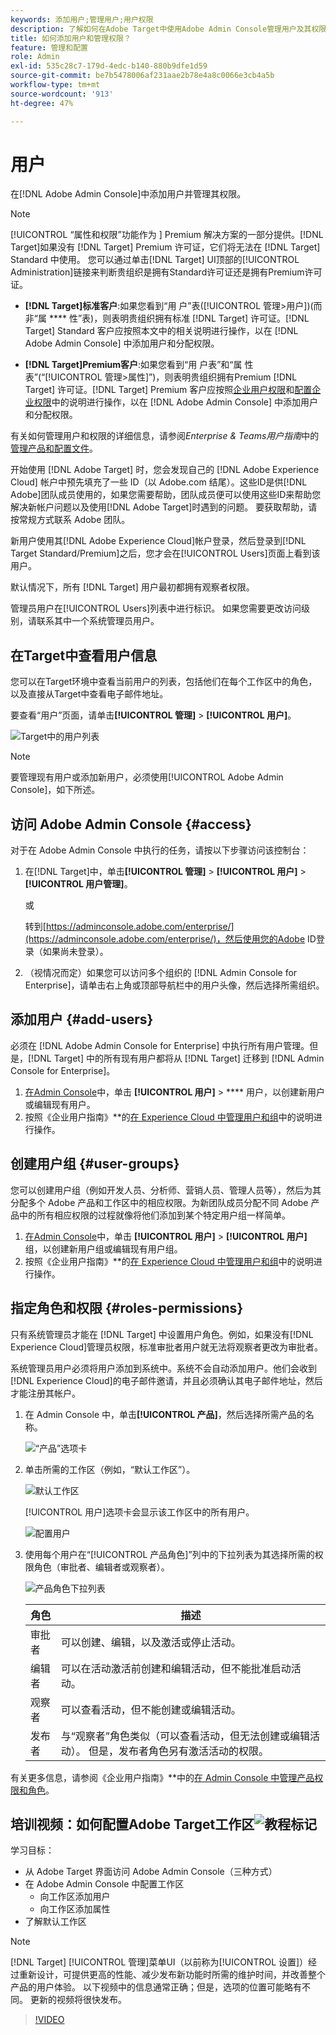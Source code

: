 ```yaml
---
keywords: 添加用户;管理用户;用户权限
description: 了解如何在Adobe Target中使用Adobe Admin Console管理用户及其权限。
title: 如何添加用户和管理权限？
feature: 管理和配置
role: Admin
exl-id: 535c28c7-179d-4edc-b140-880b9dfe1d59
source-git-commit: be7b5478006af231aae2b78e4a8c0066e3cb4a5b
workflow-type: tm+mt
source-wordcount: '913'
ht-degree: 47%

---
```


# 用户

在[!DNL Adobe Admin Console]中添加用户并管理其权限。

>[!NOTE]
>
>[!UICONTROL “属性和权限”功能作为 ] Premium 解决方案的一部分提供。[!DNL Target]如果没有 [!DNL Target] Premium 许可证，它们将无法在 [!DNL Target] Standard 中使用。
>您可以通过单击[!DNL Target] UI顶部的[!UICONTROL Administration]链接来判断贵组织是拥有Standard许可证还是拥有Premium许可证。
>
>* **[!DNL Target]标准客户**:如果您看到“用  户”表([!UICONTROL 管理>用户])(而非“属 **** 性”表)，则表明贵组织拥有标准 [!DNL Target] 许可证。[!DNL Target] Standard 客户应按照本文中的相关说明进行操作，以在 [!DNL Adobe Admin Console] 中添加用户和分配权限。
   >
   >
* **[!DNL Target]Premium客户**:如果您看到“用  户表”和“属  性表”(“[!UICONTROL 管理>属性]”)，则表明贵组织拥有Premium [!DNL Target] 许可证。[!DNL Target] Premium 客户应按照[企业用户权限](/help/administrating-target/c-user-management/property-channel/property-channel.md)和[配置企业权限](/help/administrating-target/c-user-management/property-channel/properties-overview.md)中的说明进行操作，以在 [!DNL Adobe Admin Console] 中添加用户和分配权限。
>
>
有关如何管理用户和权限的详细信息，请参阅&#x200B;*Enterprise &amp; Teams用户指南*&#x200B;中的[管理产品和配置文件](https://helpx.adobe.com/enterprise/using/manage-products-and-profiles.html)。

开始使用 [!DNL Adobe Target] 时，您会发现自己的 [!DNL Adobe Experience Cloud] 帐户中预先填充了一些 ID（以 Adobe.com 结尾）。这些ID是供[!DNL Adobe]团队成员使用的，如果您需要帮助，团队成员便可以使用这些ID来帮助您解决新帐户问题以及使用[!DNL Adobe Target]时遇到的问题。 要获取帮助，请按常规方式联系 Adobe 团队。

新用户使用其[!DNL Adobe Experience Cloud]帐户登录，然后登录到[!DNL Target Standard/Premium]之后，您才会在[!UICONTROL Users]页面上看到该用户。

默认情况下，所有 [!DNL Target] 用户最初都拥有观察者权限。

管理员用户在[!UICONTROL Users]列表中进行标识。 如果您需要更改访问级别，请联系其中一个系统管理员用户。

## 在Target中查看用户信息

您可以在Target环境中查看当前用户的列表，包括他们在每个工作区中的角色，以及直接从Target中查看电子邮件地址。

要查看“用户”页面，请单击&#x200B;**[!UICONTROL 管理]** > **[!UICONTROL 用户]**。

![Target中的用户列表](/help/administrating-target/c-user-management/c-user-management/assets/user-list-target.png)

>[!NOTE]
>
>要管理现有用户或添加新用户，必须使用[!UICONTROL Adobe Admin Console]，如下所述。

## 访问 Adobe Admin Console {#access}

对于在 Adobe Admin Console 中执行的任务，请按以下步骤访问该控制台：

1. 在[!DNL Target]中，单击&#x200B;**[!UICONTROL 管理]** > **[!UICONTROL 用户]** > **[!UICONTROL 用户管理]**。

   或

   转到[https://adminconsole.adobe.com/enterprise/](https://adminconsole.adobe.com/enterprise/)，然后使用您的Adobe ID登录（如果尚未登录）。

1. （视情况而定）如果您可以访问多个组织的 [!DNL Admin Console for Enterprise]，请单击右上角或顶部导航栏中的用户头像，然后选择所需组织。

## 添加用户 {#add-users}

必须在 [!DNL Adobe Admin Console for Enterprise] 中执行所有用户管理。但是，[!DNL Target] 中的所有现有用户都将从 [!DNL Target] 迁移到 [!DNL Admin Console for Enterprise]。

1. [在Admin Console](/help/administrating-target/c-user-management/c-user-management/user-management.md#section_79796E0227D048F59BAE0AB02E544EBE)中，单击 **[!UICONTROL 用户]**  >  **** 用户，以创建新用户或编辑现有用户。
1. 按照《企业用户指南》**&#x200B;的[在 Experience Cloud 中管理用户和组](https://helpx.adobe.com/enterprise/help/users.html)中的说明进行操作。

## 创建用户组 {#user-groups}

您可以创建用户组（例如开发人员、分析师、营销人员、管理人员等），然后为其分配多个 Adobe 产品和工作区中的相应权限。为新团队成员分配不同 Adobe 产品中的所有相应权限的过程就像将他们添加到某个特定用户组一样简单。

1. [在Admin Console](/help/administrating-target/c-user-management/c-user-management/user-management.md#section_79796E0227D048F59BAE0AB02E544EBE)中，单击 **[!UICONTROL 用户]**  >  **[!UICONTROL 用户]** 组，以创建新用户组或编辑现有用户组。
1. 按照《企业用户指南》**&#x200B;的[在 Experience Cloud 中管理用户和组](https://helpx.adobe.com/enterprise/help/users.html)中的说明进行操作。

## 指定角色和权限 {#roles-permissions}

只有系统管理员才能在 [!DNL Target] 中设置用户角色。例如，如果没有[!DNL Experience Cloud]管理员权限，标准审批者用户就无法将观察者更改为审批者。

系统管理员用户必须将用户添加到系统中。系统不会自动添加用户。他们会收到[!DNL Experience Cloud]的电子邮件邀请，并且必须确认其电子邮件地址，然后才能注册其帐户。

1. [](/help/administrating-target/c-user-management/c-user-management/user-management.md#section_79796E0227D048F59BAE0AB02E544EBE)在 Admin Console 中，单击&#x200B;**[!UICONTROL 产品]**，然后选择所需产品的名称。

   ![“产品”选项卡](/help/administrating-target/c-user-management/c-user-management/assets/workspace-publisher.png)

1. 单击所需的工作区（例如，“默认工作区”）。

   ![默认工作区](/help/administrating-target/c-user-management/c-user-management/assets/default-workspace-new.png)

   [!UICONTROL 用户]选项卡会显示该工作区中的所有用户。

   ![配置用户](/help/administrating-target/c-user-management/c-user-management/assets/configuration_users-new-publisher.png)

1. 使用每个用户在“[!UICONTROL 产品角色]”列中的下拉列表为其选择所需的权限角色（审批者、编辑者或观察者）。

   ![产品角色下拉列表](/help/administrating-target/c-user-management/c-user-management/assets/product-role-new.png)

   | 角色 | 描述 |
   |--- |--- |
   | 审批者 | 可以创建、编辑，以及激活或停止活动。 |
   | 编辑者 | 可以在活动激活前创建和编辑活动，但不能批准启动活动。 |
   | 观察者 | 可以查看活动，但不能创建或编辑活动。 |
   | 发布者 | 与“观察者”角色类似（可以查看活动，但无法创建或编辑活动）。 但是，发布者角色另有激活活动的权限。 |

有关更多信息，请参阅《企业用户指南》**&#x200B;中的[在 Admin Console 中管理产品权限和角色](https://helpx.adobe.com/enterprise/help/manage-permissions-and-roles.html)。

## 培训视频：如何配置Adobe Target工作区![教程标记](/help/assets/tutorial.png)

学习目标：

* 从 Adobe Target 界面访问 Adobe Admin Console（三种方式）
* 在 Adobe Admin Console 中配置工作区
   * 向工作区添加用户
   * 向工作区添加属性
* 了解默认工作区

>[!NOTE]
>
>[!DNL Target] [!UICONTROL 管理]菜单UI（以前称为[!UICONTROL 设置]）经过重新设计，可提供更高的性能、减少发布新功能时所需的维护时间，并改善整个产品的用户体验。 以下视频中的信息通常正确；但是，选项的位置可能略有不同。 更新的视频将很快发布。

>[!VIDEO](https://video.tv.adobe.com/v/19463/)
